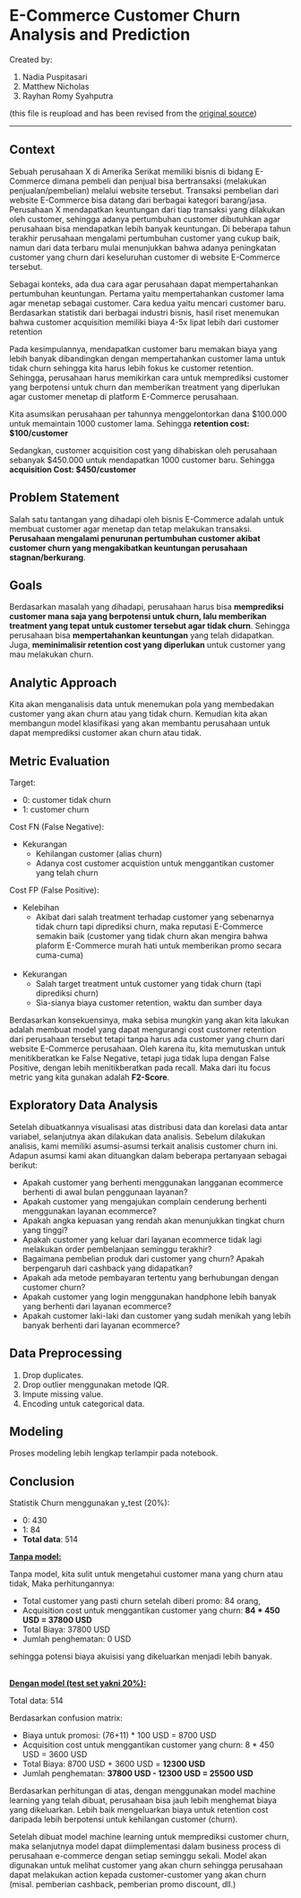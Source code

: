 # **E-Commerce Customer Churn Analysis and Prediction**

Created by:
1. Nadia Puspitasari
2. Matthew Nicholas
3. Rayhan Romy Syahputra

(this file is reupload and has been revised from the [original source](https://github.com/PurwadhikaDev/BetaTeam_JC_DS_1802_LS_03_FinalProject))

---

## Context

Sebuah perusahaan X di Amerika Serikat memiliki bisnis di bidang E-Commerce dimana pembeli dan penjual bisa bertransaksi (melakukan penjualan/pembelian) melalui website tersebut. Transaksi pembelian dari website E-Commerce bisa datang dari berbagai kategori barang/jasa. Perusahaan X mendapatkan keuntungan dari tiap transaksi yang dilakukan oleh customer, sehingga adanya pertumbuhan customer dibutuhkan agar perusahaan bisa mendapatkan lebih banyak keuntungan. Di beberapa tahun terakhir perusahaan mengalami pertumbuhan customer yang cukup baik, namun dari data terbaru mulai menunjukkan bahwa adanya peningkatan customer yang churn dari keseluruhan customer di website E-Commerce tersebut. 

Sebagai konteks, ada dua cara agar perusahaan dapat mempertahankan pertumbuhan keuntungan. Pertama yaitu mempertahankan customer lama agar menetap sebagai customer. Cara kedua yaitu mencari customer baru. Berdasarkan statistik dari berbagai industri bisnis, hasil riset menemukan bahwa customer acquisition memiliki biaya 4-5x lipat lebih dari customer retention

Pada kesimpulannya, mendapatkan customer baru memakan biaya yang lebih banyak dibandingkan dengan mempertahankan customer lama untuk tidak churn sehingga kita harus lebih fokus ke customer retention. Sehingga, perusahaan harus memikirkan cara untuk memprediksi customer yang berpotensi untuk churn dan memberikan treatment yang diperlukan agar customer menetap di platform E-Commerce perusahaan.

Kita asumsikan perusahaan per tahunnya menggelontorkan dana $100.000 untuk memaintain 1000 customer lama. Sehingga **retention cost: $100/customer**

Sedangkan, customer acquisition cost yang dihabiskan oleh perusahaan sebanyak $450.000 untuk mendapatkan 1000 customer baru. Sehingga **acquisition Cost: $450/customer**

## Problem Statement

Salah satu tantangan yang dihadapi oleh bisnis E-Commerce adalah untuk membuat customer agar menetap dan tetap melakukan transaksi. **Perusahaan mengalami penurunan pertumbuhan customer akibat customer churn yang mengakibatkan keuntungan perusahaan stagnan/berkurang**.

## Goals

Berdasarkan masalah yang dihadapi, perusahaan harus bisa **memprediksi customer mana saja yang berpotensi untuk churn, lalu memberikan treatment yang tepat untuk customer tersebut agar tidak churn**. Sehingga perusahaan bisa **mempertahankan keuntungan** yang telah didapatkan. Juga, **meminimalisir retention cost yang diperlukan** untuk customer yang mau melakukan churn.

## Analytic Approach

Kita akan menganalisis data untuk menemukan pola yang membedakan customer yang akan churn atau yang tidak churn. Kemudian kita akan membangun model klasifikasi yang akan membantu perusahaan untuk dapat memprediksi customer akan churn atau tidak.

## Metric Evaluation

Target:
- 0: customer tidak churn
- 1: customer churn

Cost FN (False Negative):
- Kekurangan
    - Kehilangan customer (alias churn)
    - Adanya cost customer acquistion untuk menggantikan customer yang telah churn   

Cost FP (False Positive):
- Kelebihan
    - Akibat dari salah treatment terhadap customer yang sebenarnya tidak churn tapi diprediksi churn, maka reputasi E-Commerce semakin baik (customer yang tidak churn akan mengira bahwa plaform E-Commerce murah hati untuk memberikan promo secara cuma-cuma)
    <br><br>
- Kekurangan
    - Salah target treatment untuk customer yang tidak churn (tapi diprediksi churn)
    - Sia-sianya biaya customer retention, waktu dan sumber daya

Berdasarkan konsekuensinya, maka sebisa mungkin yang akan kita lakukan adalah membuat model yang dapat mengurangi cost customer retention dari perusahaan tersebut tetapi tanpa harus ada customer yang churn dari website E-Commerce perusahaan. Oleh karena itu, kita memutuskan untuk menitikberatkan ke False Negative, tetapi juga tidak lupa dengan False Positive, dengan lebih menitikberatkan pada recall. Maka dari itu focus metric yang kita gunakan adalah **F2-Score**.

## Exploratory Data Analysis

Setelah dibuatkannya visualisasi atas distribusi data dan korelasi data antar variabel, selanjutnya akan dilakukan data analisis. Sebelum dilakukan analisis, kami memiliki asumsi-asumsi terkait analisis customer churn ini. Adapun asumsi kami akan dituangkan dalam beberapa pertanyaan sebagai berikut:
- Apakah customer yang berhenti menggunakan langganan ecommerce berhenti di awal bulan penggunaan layanan?
- Apakah customer yang mengajukan complain cenderung berhenti menggunakan layanan ecommerce?
- Apakah angka kepuasan yang rendah akan menunjukkan tingkat churn yang tinggi?
- Apakah customer yang keluar dari layanan ecommerce tidak lagi melakukan order pembelanjaan seminggu terakhir?
- Bagaimana pembelian produk dari customer yang churn? Apakah berpengaruh dari cashback yang didapatkan?
- Apakah ada metode pembayaran tertentu yang berhubungan dengan customer churn?
- Apakah customer yang login menggunakan handphone lebih banyak yang berhenti dari layanan ecommerce?
- Apakah customer laki-laki dan customer yang sudah menikah yang lebih banyak berhenti dari layanan ecommerce?

## Data Preprocessing

1. Drop duplicates.
2. Drop outlier menggunakan metode IQR.
3. Impute missing value.
4. Encoding untuk categorical data.

## Modeling

Proses modeling lebih lengkap terlampir pada notebook.

## Conclusion

Statistik Churn menggunakan y_test (20%): 
- 0: 430
- 1: 84
- **Total data**: 514

<u>**Tanpa model:**</u>

Tanpa model, kita sulit untuk mengetahui customer mana yang churn atau tidak, Maka perhitungannya:
- Total customer yang pasti churn setelah diberi promo: 84 orang,
- Acquisition cost untuk menggantikan customer yang churn:
    **84 * 450 USD = 37800 USD**
- Total Biaya: 37800 USD
- Jumlah penghematan: 0 USD

sehingga potensi biaya akuisisi yang dikeluarkan menjadi lebih banyak.
<br><br>

<u>**Dengan model (test set yakni 20%):**</u>

Total data: 514

Berdasarkan confusion matrix:
- Biaya untuk promosi: (76+11) * 100 USD = 8700 USD
- Acquisition cost untuk menggantikan customer yang churn: 8 * 450 USD = 3600 USD
- Total Biaya: 8700 USD + 3600 USD = **12300 USD**
- Jumlah penghematan: **37800 USD - 12300 USD = 25500 USD**

Berdasarkan perhitungan di atas, dengan menggunakan model machine learning yang telah dibuat, perusahaan bisa jauh lebih menghemat biaya yang dikeluarkan. Lebih baik mengeluarkan biaya untuk retention cost daripada lebih berpotensi untuk kehilangan customer (churn).

Setelah dibuat model machine learning untuk memprediksi customer churn, maka selanjutnya model dapat diimplementasi dalam business process di perusahaan e-commerce dengan setiap seminggu sekali. Model akan digunakan untuk melihat customer yang akan churn sehingga perusahaan dapat melakukan action kepada customer-customer yang akan churn (misal. pemberian cashback, pemberian promo discount, dll.)
